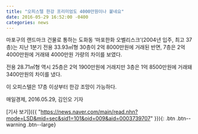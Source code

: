 ```yaml
---
title: "오피스텔 한강 프리미엄도 4000만원이나 붙네요"
date: 2016-05-29 16:52:00 -0400
categories: news
---
```

마포구의 랜드마크 건물로 통하는 도화동 ‘마포한화 오벨리스크’(2004년 입주, 최고 37층)는 지난 1분기 전용 33.93㎡형 30층이 2억 8000만원에 거래된 반면, 7층은 2억 4000만원에 거래돼 4000만원 가량의 차이를 보였다. 

전용 28.71㎡형 역시 25층은 2억 1900만원에 거래지만 3층은 1억 8500만원에 거래돼 3400만원의 차이를 냈다. 

이 오피스텔은 17층 이상부터 한강 조망이 가능하다.

매일경제, 2016.05.29, 김인오 기자

[기사 보기]({{ "https://news.naver.com/main/read.nhn?mode=LSD&mid=sec&sid1=101&oid=009&aid=0003739707" }}){: .btn .btn--warning .btn--large}
